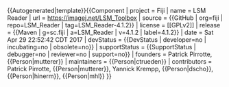 <noinclude>{{Autogenerated|template}}</noinclude>{{Component
| project = Fiji
| name = LSM Reader
| url = https://imagej.net/LSM_Toolbox
| source = {{GitHub | org=fiji | repo=LSM_Reader | tag=LSM_Reader-4.1.2}}
| license = [[GPLv2]]
| release = {{Maven | g=sc.fiji | a=LSM_Reader | v=4.1.2 | label=4.1.2}}
| date = Sat Apr 29 22:52:42 CDT 2017
| devStatus = {{DevStatus | developer=no | incubating=no | obsolete=no}}
| supportStatus = {{SupportStatus | debugger=no | reviewer=no | support=no}}
| founders = Patrick Pirrotte, {{Person|mutterer}}
| maintainers = {{Person|ctrueden}}
| contributors = Patrick Pirrotte, {{Person|mutterer}}, Yannick Krempp, {{Person|dscho}}, {{Person|hinerm}}, {{Person|mhl}}
}}
